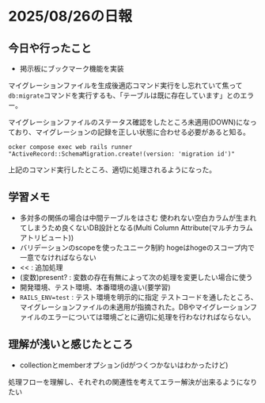 # 2025/08/26の日報

## 今日や行ったこと
* 掲示板にブックマーク機能を実装

マイグレーションファイルを生成後適応コマンド実行をし忘れていて焦って`db:migrate`コマンドを実行するも、「テーブルは既に存在しています」とのエラー。

マイグレーションファイルのステータス確認をしたところ未適用(DOWN)になっており、マイグレーションの記録を正しい状態に合わせる必要があると知る。

`ocker compose exec web rails runner "ActiveRecord::SchemaMigration.create!(version: 'migration id')"`

上記のコマンド実行したところ、適切に処理されるようになった。

## 学習メモ
* 多対多の関係の場合は中間テーブルをはさむ
使われない空白カラムが生まれてしまうため良くないDB設計となる(Multi Column Attribute(マルチカラムアトリビュート))
* バリデーションのscopeを使ったユニーク制約
hogeはhogeのスコープ内で一意でなければならない
* << : 追加処理
* (変数)present? : 変数の存在有無によって次の処理を変更したい場合に使う
* 開発環境、テスト環境、本番環境の違い(要学習)
* `RAILS_ENV=test` : テスト環境を明示的に指定
テストコードを通したところ、マイグレーションファイルの未適用が指摘された。DBやマイグレーションファイルのエラーについては環境ごとに適切に処理を行わなければならない。

## 理解が浅いと感じたところ
* collectionとmemberオプション(idがつくつかないはわかったけど)

処理フローを理解し、それぞれの関連性を考えてエラー解決が出来るようになりたい




